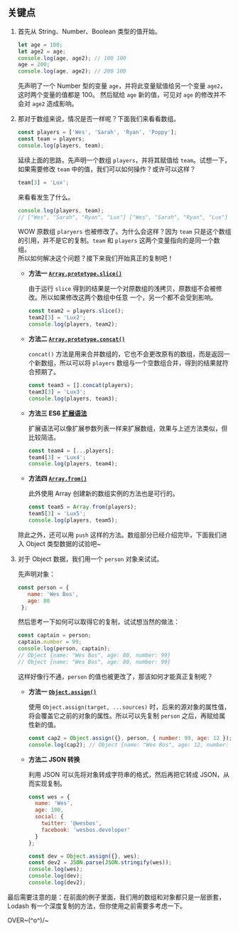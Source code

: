 
## 关键点

1. 首先从 String、Number、Boolean 类型的值开始。
    ```js
    let age = 100;
    let age2 = age;
    console.log(age, age2); // 100 100
    age = 200;
    console.log(age, age2); // 200 100
    ```
    先声明了一个 Number 型的变量 `age`，并将此变量赋值给另一个变量 `age2`，这时两个变量的值都是 100。
    然后赋给 `age` 新的值，可见对 `age` 的修改并不会对 `age2` 造成影响。
2. 那对于数组来说，情况是否一样呢？下面我们来看看数组。
    ```js
    const players = ['Wes', 'Sarah', 'Ryan', 'Poppy'];
    const team = players;
    console.log(players, team);
    ```
    延续上面的思路，先声明一个数组 `players`，并将其赋值给 `team`。试想一下，如果需要修改 `team` 中的值，我们可以如何操作？或许可以这样？
    ```js
    team[3] = 'Lux';
    ```
    来看看发生了什么。
    ```js
    console.log(players, team); 
    // ["Wes", "Sarah", "Ryan", "Lux"] ["Wes", "Sarah", "Ryan", "Lux"]
    ```
    WOW 原数组 `plaryers` 也被修改了。为什么会这样？因为 `team` 只是这个数组的引用，并不是它的复制。`team` 和 `players` 这两个变量指向的是同一个数组。  
    所以如何解决这个问题？接下来我们开始真正的复制吧！
     - **方法一 [`Array.prototype.slice()`](https://developer.mozilla.org/zh-CN/docs/Web/JavaScript/Reference/Global_Objects/Array/slice)** 
        
        由于运行 `slice` 得到的结果是一个对原数组的浅拷贝，原数组不会被修改。所以如果修改这两个数组中任意 一个，另一个都不会受到影响。
        ```js
        const team2 = players.slice();
        team2[3] = 'Lux2';
        console.log(players, team2); 
        ```
     - **方法二 [`Array.prototype.concat()`](https://developer.mozilla.org/zh-CN/docs/Web/JavaScript/Reference/Global_Objects/Array/concat)**
        
        `concat()` 方法是用来合并数组的，它也不会更改原有的数组，而是返回一个新数组，所以可以将 `players` 数组与一个空数组合并，得到的结果就符合预期了。
        ```js
        const team3 = [].concat(players);
        team3[3] = 'Lux3';
        console.log(players, team3); 
        ```
     - **方法三 ES6 [扩展语法](https://developer.mozilla.org/zh-CN/docs/Web/JavaScript/Reference/Operators/Spread_operator)**
     
        扩展语法可以像扩展参数列表一样来扩展数组，效果与上述方法类似，但比较简洁。
        ```js
        const team4 = [...players];
        team4[3] = 'Lux4';
        console.log(players, team4);
        ```
     - **方法四 [`Array.from()`](https://developer.mozilla.org/zh-CN/docs/Web/JavaScript/Reference/Global_Objects/Array/from)**
     
        此外使用 Array 创建新的数组实例的方法也是可行的。
        ```js
        const team5 = Array.from(players);
        team5[3] = 'Lux5';
        console.log(players, team5);
        ```    
    
   除此之外，还可以用 `push` 这样的方法。数组部分已经介绍完毕，下面我们进入 Object 类型数据的试验吧~
   
3. 对于 Object 数据，我们用一个 `person` 对象来试试。
   
   先声明对象：
   ```js
   const person = {
      name: 'Wes Bos',
      age: 80
    };
   ```
   
   然后思考一下如何可以取得它的复制，试试想当然的做法：
   ```js
   const captain = person;
   captain.number = 99;
   console.log(person, captain);
   // Object {name: "Wes Bos", age: 80, number: 99} 
   // Object {name: "Wes Bos", age: 80, number: 99}
   ```
   这样好像行不通，`person` 的值也被更改了，那该如何才能真正复制呢？

   - **方法一 [`Object.assign()`](https://developer.mozilla.org/zh-CN/docs/Web/JavaScript/Reference/Global_Objects/Object/assign)**
   
     使用 `Object.assign(target, ...sources)` 时，后来的源对象的属性值，将会覆盖它之前的对象的属性。所以可以先复制 `person` 之后，再赋给属性新的值。

     ```js
     const cap2 = Object.assign({}, person, { number: 99, age: 12 });
     console.log(cap2); // Object {name: "Wes Bos", age: 12, number: 99}
     ```
   - **方法二 JSON 转换**
   
     利用 JSON 可以先将对象转成字符串的格式，然后再把它转成 JSON，从而实现复制。
     
     ```js
     const wes = {
       name: 'Wes',
       age: 100,
       social: {
         twitter: '@wesbos',
         facebook: 'wesbos.developer'
       }
     };

     const dev = Object.assign({}, wes);
     const dev2 = JSON.parse(JSON.stringify(wes));
     console.log(wes);
     console.log(dev);
     console.log(dev2);
     ```
  
  最后需要注意的是：在前面的例子里面，我们用的数组和对象都只是一层嵌套，Lodash 有一个深度复制的方法，但你使用之前需要多考虑一下。
  
OVER~\(^o^)/~

















